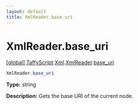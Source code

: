 ```yaml
---
layout: default
title: XmlReader.base_uri
---
```


# XmlReader.base_uri

[\[global\]]({{site.baseurl}}/docs/).[TaffyScript]({{site.baseurl}}/docs/TaffyScript/).[Xml]({{site.baseurl}}/docs/TaffyScript/Xml/).[XmlReader]({{site.baseurl}}/docs/TaffyScript/Xml/XmlReader/).[base_uri]({{site.baseurl}}/docs/TaffyScript/Xml/XmlReader/base_uri/)

```cs
XmlReader.base_uri
```

**Type:** string

**Description:** Gets the base URI of the current node.
